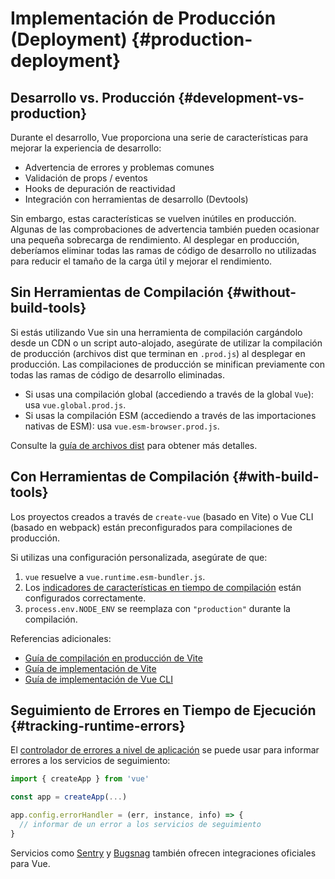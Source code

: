 # Implementación de Producción (Deployment) {#production-deployment}

## Desarrollo vs. Producción {#development-vs-production}

Durante el desarrollo, Vue proporciona una serie de características para mejorar la experiencia de desarrollo:

- Advertencia de errores y problemas comunes
- Validación de props / eventos
- Hooks de depuración de reactividad
- Integración con herramientas de desarrollo (Devtools)

Sin embargo, estas características se vuelven inútiles en producción. Algunas de las comprobaciones de advertencia también pueden ocasionar una pequeña sobrecarga de rendimiento. Al desplegar en producción, deberíamos eliminar todas las ramas de código de desarrollo no utilizadas para reducir el tamaño de la carga útil y mejorar el rendimiento.

## Sin Herramientas de Compilación {#without-build-tools}

Si estás utilizando Vue sin una herramienta de compilación cargándolo desde un CDN o un script auto-alojado, asegúrate de utilizar la compilación de producción (archivos dist que terminan en `.prod.js`) al desplegar en producción. Las compilaciones de producción se minifican previamente con todas las ramas de código de desarrollo eliminadas.

- Si usas una compilación global (accediendo a través de la global `Vue`): usa `vue.global.prod.js`.
- Si usas la compilación ESM (accediendo a través de las importaciones nativas de ESM): usa `vue.esm-browser.prod.js`.

Consulte la [guía de archivos dist](https://github.com/vuejs/core/tree/main/packages/vue#which-dist-file-to-use) para obtener más detalles.

## Con Herramientas de Compilación {#with-build-tools}

Los proyectos creados a través de `create-vue` (basado en Vite) o Vue CLI (basado en webpack) están preconfigurados para compilaciones de producción.

Si utilizas una configuración personalizada, asegúrate de que:

1. `vue` resuelve a `vue.runtime.esm-bundler.js`.
2. Los [indicadores de características en tiempo de compilación](https://github.com/vuejs/core/tree/main/packages/vue#bundler-build-feature-flags) están configurados correctamente.
3. <code>process.env<wbr>.NODE_ENV</code> se reemplaza con `"production"` durante la compilación.

Referencias adicionales:

- [Guía de compilación en producción de Vite](https://vitejs.dev/guide/build.html)
- [Guía de implementación de Vite](https://vitejs.dev/guide/static-deploy.html)
- [Guía de implementación de Vue CLI](https://cli.vuejs.org/guide/deployment.html)

## Seguimiento de Errores en Tiempo de Ejecución {#tracking-runtime-errors}

El [controlador de errores a nivel de aplicación](/api/application#app-config-errorhandler) se puede usar para informar errores a los servicios de seguimiento:

```js
import { createApp } from 'vue'

const app = createApp(...)

app.config.errorHandler = (err, instance, info) => {
  // informar de un error a los servicios de seguimiento
}
```

Servicios como [Sentry](https://docs.sentry.io/platforms/javascript/guides/vue/) y [Bugsnag](https://docs.bugsnag.com/platforms/javascript/vue/) también ofrecen integraciones oficiales para Vue.
